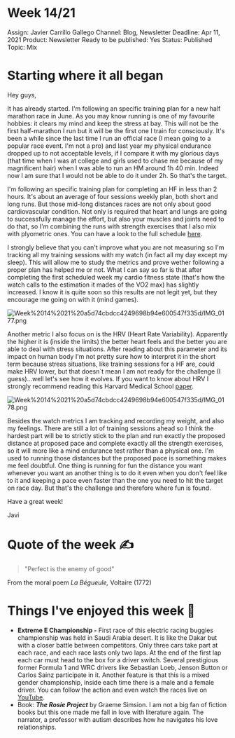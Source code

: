 # Week 14/21

Assign: Javier Carrillo Gallego
Channel: Blog, Newsletter
Deadline: Apr 11, 2021
Product: Newsletter
Ready to be published: Yes
Status: Published
Topic: Mix

# Starting where it all began

Hey guys,

It has already started. I'm following an specific training plan for a new half marathon race in June. As you may know running is one of my favourite hobbies: it clears my mind and keep the stress at bay. This will not be the first half-marathon I run but it will be the first one I train for consciously. It's been a while since the last time I run an official race (I mean going to a popular race event. I'm not a pro) and last year my physical endurance dropped up to not acceptable levels, if I compare it with my glorious days (that time when I was at college and girls used to chase me because of my magnificent hair) when I was able to run an HM around 1h 40 min. Indeed now I am sure that I would not be able to do it under 2h. So that's the target.

I'm following an specific training plan for completing an HF in less than 2 hours. It's about an average of four sessions weekly plan, both short and long runs. But those mid-long distances races are not only about good cardiovascular condition. Not only is required that heart and lungs are going to successfully manage the effort, but also your muscles and joints need to do that, so I'm combining the runs with strength exercises that I also mix with plyometric ones. You can have a look to the full schedule [here](https://www.runnersworld.com/uk/training/half-marathon/a776305/how-to-run-a-sub-2-hour-half-marathon/).

I strongly believe that you can't improve what you are not measuring so I'm tracking all my training sessions with my watch (in fact all my day except my sleep). This will allow me to study the metrics and prove wether following a proper plan has helped me or not. What I can say so far is that after completing the first scheduled week my cardio fitness state (that's how the watch calls to the estimation it mades of the VO2 max) has slightly increased. I know it is quite soon so this results are not legit yet, but they encourage me going on with it (mind games).

![Week%2014%2021%20a5d74cbdcc4249698b94e600547f335d/IMG_0177.png](Week%2014%2021%20a5d74cbdcc4249698b94e600547f335d/IMG_0177.png)

Another metric I also focus on is the HRV (Heart Rate Variability). Apparently the higher it is (inside the limits) the better heart feels and the better you are able to deal with stress situations. After reading about this parameter and its impact on human body I'm not pretty sure how to interpret it in the short term because stress situations, like training sessions for a HF are, could make HRV lower, but that doesn´t mean I am not ready for the challenge (I guess)...well let's see how it evolves. If you want to know about HRV I strongly recommend reading this Harvard Medical School [paper](https://www.health.harvard.edu/blog/heart-rate-variability-new-way-track-well-2017112212789).

![Week%2014%2021%20a5d74cbdcc4249698b94e600547f335d/IMG_0178.png](Week%2014%2021%20a5d74cbdcc4249698b94e600547f335d/IMG_0178.png)

Besides the watch metrics I am tracking and recording my weight, and also my feelings. There are still a lot of training sessions ahead so I think the hardest part will be to strictly stick to the plan and run exactly the proposed distance at proposed pace and complete exactly all the strength exercises, so it will more like a mind endurance test rather than a physical one. I'm used to running those distances but the proposed pace is something makes me feel doubtful. One thing is running for fun the distance you want whenever you want an another thing is to do it even when you don't feel like to it and keeping a pace even faster than the one you need to hit the target on race day. But that's the challenge and therefore where fun is found.

Have a great week!

Javi

# Quote of the week ✍️

> "Perfect is the enemy of good"

From the moral poem *La Bégueule,* Voltaire (1772)

# Things I've enjoyed this week 🎉

- **Extreme E Championship -** First race of this electric racing buggies championship was held in Saudi Arabia desert. It is like the Dakar but with a closer battle between competitors. Only three cars take part at each race, and each race lasts only two laps. At the end of the first lap each car must head to the box for a driver switch. Several prestigious former Formula 1 and WRC drivers like Sebastian Loeb, Jenson Button or Carlos Sainz participate in it. Another feature is that this is a mixed gender championship, inside each time there is a male and a female driver. You can follow the action and even watch the races live on [YouTube](https://www.youtube.com/channel/UCmlrp3y74JN1L1o1tSdeINw).
- Book: ***The Rosie Project*** by Graeme Simsion. I am not a big fan of fiction books but this one made me fall in love with literature again. The narrator, a professor with autism describes how he navigates his love relationships.